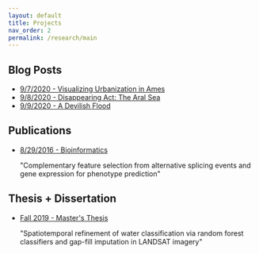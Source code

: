 ```yaml
---
layout: default
title: Projects
nav_order: 2
permalink: /research/main
---
```


Blog Posts
----------
* [9/7/2020 - Visualizing Urbanization in Ames](http://labuzzetta.github.io/research/ames)
* [9/8/2020 - Disappearing Act: The Aral Sea](http://labuzzetta.github.io/research/aral_sea)
* [9/9/2020 - A Devilish Flood](http://labuzzetta.github.io/research/devils_lake)

Publications
----------
* [8/29/2016 - Bioinformatics](https://academic.oup.com/bioinformatics/article/32/17/i421/2450760)
  
  "Complementary feature selection from alternative splicing events and gene expression for phenotype prediction"

Thesis + Dissertation
----------
* [Fall 2019 - Master's Thesis](https://lib.dr.iastate.edu/creativecomponents/456/)
  
  "Spatiotemporal refinement of water classification via random forest classifiers and gap-fill imputation in LANDSAT imagery"

